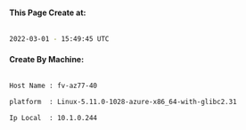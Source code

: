 
   
#### This Page Create at:

```bash

2022-03-01 - 15:49:45 UTC

```

#### Create By Machine:

```bash

Host Name : fv-az77-40

platform  : Linux-5.11.0-1028-azure-x86_64-with-glibc2.31

Ip Local  : 10.1.0.244

```

